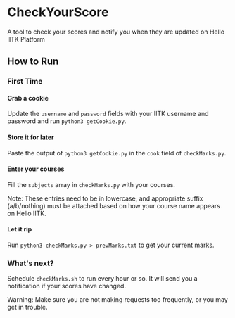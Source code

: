 # CheckYourScore

A tool to check your scores and notify you when they are updated on Hello IITK Platform

## How to Run

### First Time

#### Grab a cookie

Update the `username` and `password` fields with your IITK username and password and run `python3 getCookie.py`.

#### Store it for later

Paste the output of `python3 getCookie.py` in the `cook` field of `checkMarks.py`.

#### Enter your courses

Fill the `subjects` array in `checkMarks.py` with your courses.

Note: These entries need to be in lowercase, and appropriate suffix (a/b/nothing) must be attached based on how your course name appears on Hello IITK.

#### Let it rip

Run `python3 checkMarks.py > prevMarks.txt` to get your current marks.

### What's next?

Schedule `checkMarks.sh` to run every hour or so. It will send you a notification if your scores have changed.

Warning: Make sure you are not making requests too frequently, or you may get in trouble.
